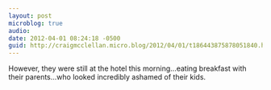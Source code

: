 ```yaml
---
layout: post
microblog: true
audio: 
date: 2012-04-01 08:24:18 -0500
guid: http://craigmcclellan.micro.blog/2012/04/01/t186443875878051840.html
---
```

However, they were still at the hotel this morning...eating breakfast with their parents...who looked incredibly ashamed of their kids.
